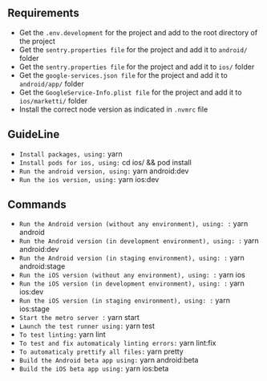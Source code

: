 ## Requirements

- Get the `.env.development` for the project and add to the root directory of the project
- Get the `sentry.properties file` for the project and add it to `android/` folder
- Get the `sentry.properties file` for the project and add it to `ios/` folder
- Get the `google-services.json file` for the project and add it to `android/app/` folder
- Get the `GoogleService-Info.plist file` for the project and add it to `ios/marketti/` folder
- Install the correct node version as indicated in `.nvmrc` file

## GuideLine

- `Install packages, using:` yarn
- `Install pods for ios, using:` cd ios/ && pod install
- `Run the android version, using:` yarn android:dev
- `Run the ios version, using:` yarn ios:dev

## Commands

- `Run the Android version (without any environment), using: :` yarn android
- `Run the Android version (in development environment), using: :` yarn android:dev
- `Run the Android version (in staging environment), using: :` yarn android:stage
- `Run the iOS version (without any environment), using: :` yarn ios
- `Run the iOS version (in development environment), using: :` yarn ios:dev
- `Run the iOS version (in staging environment), using: :` yarn ios:stage
- `Start the metro server :` yarn start
- `Launch the test runner using:` yarn test
- `To test linting:` yarn lint
- `To test and fix automaticaly linting errors:` yarn lint:fix
- `To automaticaly prettify all files:` yarn pretty
- `Build the Android beta app using:` yarn android:beta
- `Build the iOS beta app using:` yarn ios:beta

